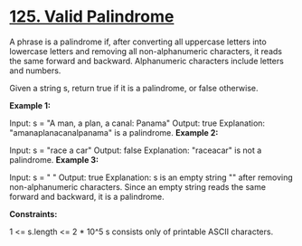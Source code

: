 # [125. Valid Palindrome](https://leetcode.com/problems/valid-palindrome/description/)

A phrase is a palindrome if, after converting all uppercase letters into lowercase letters and removing all non-alphanumeric characters, it reads the same forward and backward. Alphanumeric characters include letters and numbers.

Given a string s, return true if it is a palindrome, or false otherwise.

 

**Example 1:**

Input: s = "A man, a plan, a canal: Panama"
Output: true
Explanation: "amanaplanacanalpanama" is a palindrome.
**Example 2:**

Input: s = "race a car"
Output: false
Explanation: "raceacar" is not a palindrome.
**Example 3:**

Input: s = " "
Output: true
Explanation: s is an empty string "" after removing non-alphanumeric characters.
Since an empty string reads the same forward and backward, it is a palindrome.
 

**Constraints:**

1 <= s.length <= 2 * 10^5
s consists only of printable ASCII characters.